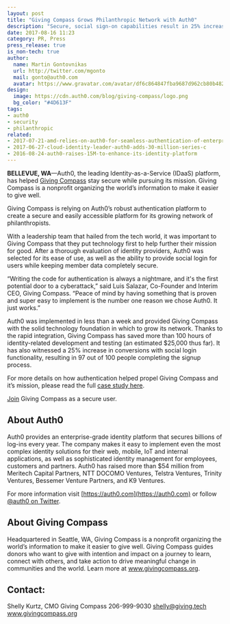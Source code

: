 ```yaml
---
layout: post
title: "Giving Compass Grows Philanthropic Network with Auth0"
description: "Secure, social sign-on capabilities result in 25% increase in conversion rates."
date: 2017-08-16 11:23
category: PR, Press
press_release: true
is_non-tech: true
author:
  name: Martin Gontovnikas
  url: http://twitter.com/mgonto
  mail: gonto@auth0.com
  avatar: https://www.gravatar.com/avatar/df6c864847fba9687d962cb80b482764??s=60
design:
  image: https://cdn.auth0.com/blog/giving-compass/logo.png
  bg_color: "#4D613F"
tags:
- auth0
- security
- philanthropic
related:
- 2017-07-21-amd-relies-on-auth0-for-seamless-authentication-of-enterprise-portal
- 2017-06-27-cloud-identity-leader-auth0-adds-30-million-series-c
- 2016-08-24-auth0-raises-15M-to-enhance-its-identity-platform
---
```


**BELLEVUE, WA**—Auth0, the leading Identity-as-a-Service (IDaaS) platform, has helped [Giving Compass](https://givingcompass.org/about/?r=a0) stay secure while pursuing its mission. Giving Compass is a nonprofit organizing the world’s information to make it easier to give well.

Giving Compass is relying on Auth0’s robust authentication platform to create a secure and easily accessible platform for its growing network of philanthropists. 

With a leadership team that hailed from the tech world, it was important to Giving Compass that they put technology first to help further their mission for good. After a thorough evaluation of identity providers, Auth0 was selected for its ease of use, as well as the ability to provide social login for users while keeping member data completely secure. 

“Writing the code for authentication is always a nightmare, and it's the first potential door to a cyberattack,” said Luis Salazar, Co-Founder and Interim CEO, Giving Compass. “Peace of mind by having something that is proven and super easy to implement is the number one reason we chose Auth0. It just works.”

Auth0 was implemented in less than a week and provided Giving Compass with the solid technology foundation in which to grow its network. Thanks to the rapid integration, Giving Compass has saved more than 100 hours of identity-related development and testing (an estimated $25,000 thus far). It has also witnessed a 25% increase in conversions with social login functionality, resulting in 97 out of 100 people completing the signup process. 

For more details on how authentication helped propel Giving Compass and it’s mission, please read the full [case study here](https://auth0.com/learn/giving-compass-case-study/). 

[Join](https://givingcompass.org/join/?r=a0) Giving Compass as a secure user.

## About Auth0

Auth0 provides an enterprise-grade identity platform that secures billions of log-ins every year. The company makes it easy to implement even the most complex identity solutions for their web, mobile, IoT and internal applications, as well as sophisticated identity management for employees, customers and partners. Auth0 has raised more than $54 million from Meritech Capital Partners, NTT DOCOMO Ventures, Telstra Ventures, Trinity Ventures, Bessemer Venture Partners, and K9 Ventures.

For more information visit [https://auth0.com](https://auth0.com) or follow [@auth0 on Twitter](https://twitter.com/auth0).

## About Giving Compass

Headquartered in Seattle, WA, Giving Compass is a nonprofit organizing the world’s information to make it easier to give well. Giving Compass guides donors who want to give with intention and impact on a journey to learn, connect with others, and take action to drive meaningful change in communities and the world. Learn more at www.givingcompass.org.

## Contact:
Shelly Kurtz, CMO
Giving Compass
206-999-9030
shelly@giving.tech
www.givingcompass.org
